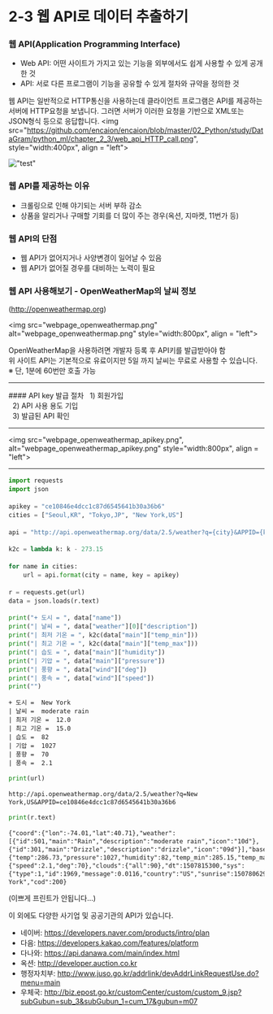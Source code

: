 
# 2-3 웹 API로 데이터 추출하기

### 웹 API(Application Programming Interface)

  - Web API: 어떤 사이트가 가지고 있는 기능을 외부에서도 쉽게 사용할 수 있게 공개한 것
  - API: 서로 다른 프로그램이 기능을 공유할 수 있게 절차와 규약을 정의한 것

웹 API는 일반적으로 HTTP통신을 사용하는데 클라이언트 프로그램은 API를 제공하는 서버에 HTTP요청을 보냅니다. 그러면 서버가 이러한 요청을 기반으로 XML또는 JSON형식 등으로 응답합니다.
<img src="https://github.com/encaion/encaion/blob/master/02_Python/study/DataGram/python_ml/chapter_2_3/web_api_HTTP_call.png", style="width:400px", align = "left">

!["test"](https://github.com/encaion/encaion/blob/master/02_Python/study/DataGram/python_ml/chapter_2_3/web_api_HTTP_call.png)


### 웹 API를 제공하는 이유
 - 크롤링으로 인해 야기되는 서버 부하 감소
 - 상품을 알리거나 구매할 기회를 더 많이 주는 경우(옥션, 지마켓, 11번가 등)

### 웹 API의 단점
 - 웹 API가 없어지거나 사양변경이 일어날 수 있음
 - 웹 API가 없어질 경우를 대비하는 노력이 필요

### 웹 API 사용해보기 - OpenWeatherMap의 날씨 정보

(http://openweathermap.org)

<img src="webpage_openweathermap.png" alt="webpage_openweathermap.png" style="width:800px", align = "left">

OpenWeatherMap을 사용하려면 개발자 등록 후 API키를 발급받아야 함<br>
위 사이트 API는 기본적으로 유료이지만 5일 까지 날씨는 무료로 사용할 수 있습니다. <br>
 ※ 단, 1분에 60번만 호출 가능

<hr>
#### API key 발급 절차
&nbsp; 1) 회원가입<br>
&nbsp; 2) API 사용 용도 기입<br>
&nbsp; 3) 발급된 API 확인<br>
<hr>

<img src="webpage_openweathermap_apikey.png", alt="webpage_openweathermap_apikey.png" style="width:800px", align = "left">

<hr>


```python
import requests
import json

apikey = "ce10846e4dcc1c87d6545641b30a36b6"
cities = ["Seoul,KR", "Tokyo,JP", "New York,US"]

api = "http://api.openweathermap.org/data/2.5/weather?q={city}&APPID={key}"

k2c = lambda k: k - 273.15

for name in cities:
    url = api.format(city = name, key = apikey)
    
r = requests.get(url)
data = json.loads(r.text)

print("+ 도시 = ", data["name"])
print("| 날씨 = ", data["weather"][0]["description"])
print("| 최저 기온 = ", k2c(data["main"]["temp_min"]))
print("| 최고 기온 = ", k2c(data["main"]["temp_max"]))
print("| 습도 = ", data["main"]["humidity"])
print("| 기압 = ", data["main"]["pressure"])
print("| 풍향 = ", data["wind"]["deg"])
print("| 풍속 = ", data["wind"]["speed"])
print("")
```

    + 도시 =  New York
    | 날씨 =  moderate rain
    | 최저 기온 =  12.0
    | 최고 기온 =  15.0
    | 습도 =  82
    | 기압 =  1027
    | 풍향 =  70
    | 풍속 =  2.1
    
    


```python
print(url)
```

    http://api.openweathermap.org/data/2.5/weather?q=New York,US&APPID=ce10846e4dcc1c87d6545641b30a36b6
    


```python
print(r.text)
```

    {"coord":{"lon":-74.01,"lat":40.71},"weather":[{"id":501,"main":"Rain","description":"moderate rain","icon":"10d"},{"id":301,"main":"Drizzle","description":"drizzle","icon":"09d"}],"base":"stations","main":{"temp":286.73,"pressure":1027,"humidity":82,"temp_min":285.15,"temp_max":288.15},"visibility":16093,"wind":{"speed":2.1,"deg":70},"clouds":{"all":90},"dt":1507815300,"sys":{"type":1,"id":1969,"message":0.0116,"country":"US","sunrise":1507806290,"sunset":1507846745},"id":5128581,"name":"New York","cod":200}
    

(이쁘게 프린트가 안됩니다...)

이 외에도 다양한 사기업 및 공공기관의 API가 있습니다.

 - 네이버: https://developers.naver.com/products/intro/plan
 - 다음: https://developers.kakao.com/features/platform
 - 다나와: https://api.danawa.com/main/index.html
 - 옥션: http://developer.auction.co.kr
 - 행정자치부: http://www.juso.go.kr/addrlink/devAddrLinkRequestUse.do?menu=main
 - 우체국: http://biz.epost.go.kr/customCenter/custom/custom_9.jsp?subGubun=sub_3&subGubun_1=cum_17&gubun=m07


```python

```
